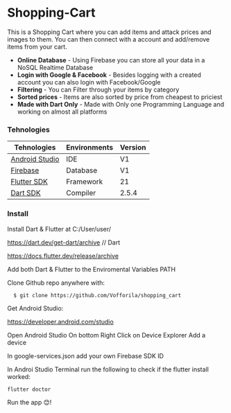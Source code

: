 
# Shopping-Cart

This is a Shopping Cart where you can add items and attack prices and images to them. You can then connect with a account and add/remove items from your cart.

- **Online Database** - Using Firebase you can store all your data in a NoSQL Realtime Database
- **Login with Google & Facebook** - Besides logging with a created account you can also login with Facebook/Google
- **Filtering** - You can Filter through your items by category
- **Sorted prices** - Items are also sorted by price from cheapest to priciest
- **Made with Dart Only** - Made with Only one Programming Language and working on almost all platforms

### Tehnologies

| Tehnologies | Environments | Version | 
|-----|--------------|---------|
| [Android Studio](https://firebase.google.com/)  | IDE | V1 |
| [Firebase](https://firebase.google.com/)  | Database | V1 |
| [Flutter SDK](https://docs.flutter.dev/release/archive?tab=windows) | Framework | 21 |
| [Dart SDK](https://dart.dev/get-dart/archive) | Compiler | 2.5.4 |

### Install

Install Dart & Flutter at C:/User/user/

https://dart.dev/get-dart/archive // Dart

https://docs.flutter.dev/release/archive

Add both Dart & Flutter to the Enviromental Variables PATH

Clone Github repo anywhere with:

```
  $ git clone https://github.com/Vofforila/shopping_cart
```

Get Android Studio:

https://developer.android.com/studio

Open Android Studio
On bottom Right Click on Device Explorer
Add a device

In google-services.json add your own Firebase SDK ID

In Androi Studio Terminal run the following to check if the flutter install worked:

```
flutter doctor
```

Run the app 😊!
